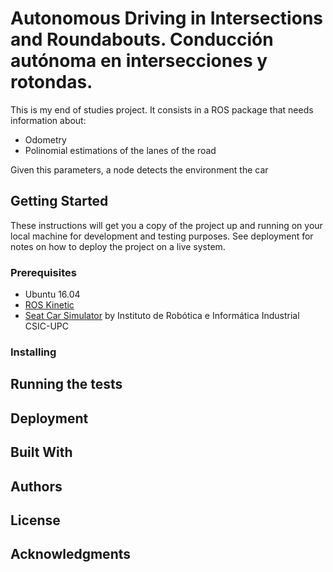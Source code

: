# Autonomous Driving in Intersections and Roundabouts. Conducción autónoma en intersecciones y rotondas.

This is my end of studies project. It consists in a ROS package that needs information about:

- Odometry
- Polinomial estimations of the lanes of the road

Given this parameters, a node detects the environment the car

## Getting Started

These instructions will get you a copy of the project up and running on your local machine for development and testing purposes. See deployment for notes on how to deploy the project on a live system.

### Prerequisites
- Ubuntu 16.04
- [ROS Kinetic](http://wiki.ros.org/kinetic/Installation/Ubuntu)
- [Seat Car Simulator](https://gitlab.iri.upc.edu/mobile_robotics/adc/seat_car_simulator) by Instituto de Robótica e Informática Industrial CSIC-UPC

### Installing

## Running the tests

## Deployment

## Built With

## Authors

## License

## Acknowledgments

